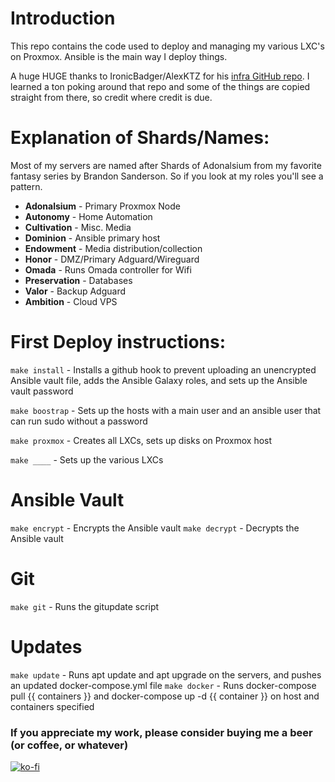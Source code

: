 # Introduction

This repo contains the code used to deploy and managing my various LXC's on Proxmox.  Ansible is the main way I deploy things.

A huge HUGE thanks to IronicBadger/AlexKTZ for his [infra GitHub repo](https://github.com/IronicBadger/infra).  I learned a ton poking around that repo and some of the things are copied straight from there, so credit where credit is due.

# Explanation of Shards/Names:

Most of my servers are named after Shards of Adonalsium from my favorite fantasy series by Brandon Sanderson.  So if you look at my roles you'll see a pattern.

* **Adonalsium** - Primary Proxmox Node
* **Autonomy** - Home Automation
* **Cultivation** - Misc. Media
* **Dominion** - Ansible primary host
* **Endowment** - Media distribution/collection
* **Honor** - DMZ/Primary Adguard/Wireguard
* **Omada** - Runs Omada controller for Wifi
* **Preservation** - Databases
* **Valor** - Backup Adguard
* **Ambition** - Cloud VPS

# First Deploy instructions:

`make install` - Installs a github hook to prevent uploading an unencrypted Ansible vault file, adds the Ansible Galaxy roles, and sets up the Ansible vault password

`make boostrap` - Sets up the hosts with a main user and an ansible user that can run sudo without a password

`make proxmox` - Creates all LXCs, sets up disks on Proxmox host

`make ____` - Sets up the various LXCs

# Ansible Vault

`make encrypt` - Encrypts the Ansible vault
`make decrypt` - Decrypts the Ansible vault

# Git

`make git` - Runs the gitupdate script

# Updates

`make update` - Runs apt update and apt upgrade on the servers, and pushes an updated docker-compose.yml file
`make docker` - Runs docker-compose pull {{ containers }} and docker-compose up -d {{ container }} on host and containers specified

### If you appreciate my work, please consider buying me a beer (or coffee, or whatever)
[![ko-fi](https://ko-fi.com/img/githubbutton_sm.svg)](https://ko-fi.com/E1E5796VZ)
